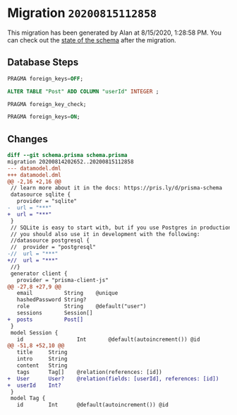 # Migration `20200815112858`

This migration has been generated by Alan at 8/15/2020, 1:28:58 PM.
You can check out the [state of the schema](./schema.prisma) after the migration.

## Database Steps

```sql
PRAGMA foreign_keys=OFF;

ALTER TABLE "Post" ADD COLUMN "userId" INTEGER ;

PRAGMA foreign_key_check;

PRAGMA foreign_keys=ON;
```

## Changes

```diff
diff --git schema.prisma schema.prisma
migration 20200814202652..20200815112858
--- datamodel.dml
+++ datamodel.dml
@@ -2,16 +2,16 @@
 // learn more about it in the docs: https://pris.ly/d/prisma-schema
 datasource sqlite {
   provider = "sqlite"
-  url = "***"
+  url = "***"
 }
 // SQLite is easy to start with, but if you use Postgres in production
 // you should also use it in development with the following:
 //datasource postgresql {
 //  provider = "postgresql"
-//  url = "***"
+//  url = "***"
 //}
 generator client {
   provider = "prisma-client-js"
@@ -27,8 +27,9 @@
   email          String    @unique
   hashedPassword String?
   role           String    @default("user")
   sessions       Session[]
+  posts          Post[]
 }
 model Session {
   id                 Int       @default(autoincrement()) @id
@@ -51,8 +52,10 @@
   title     String
   intro     String
   content   String
   tags      Tag[]    @relation(references: [id])
+  User      User?    @relation(fields: [userId], references: [id])
+  userId    Int?
 }
 model Tag {
   id        Int      @default(autoincrement()) @id
```


